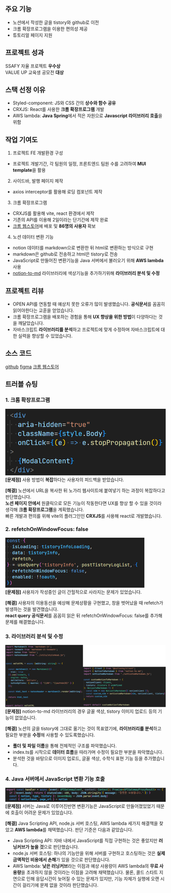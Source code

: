 ## 주요 기능

- 노션에서 작성한 글을 tistory와 github로 이전
- 크롬 확장프로그램을 이용한 편의성 제공
- 튜토리얼 페이지 지원

## 프로젝트 성과

SSAFY 자율 프로젝트 **우수상**  
VALUE UP 교육생 공모전 **대상**

## 스택 선정 이유

- Styled-component: JS와 CSS 간의 **상수와 함수 공유**
- CRXJS: React를 사용한 **크롬 확장프로그램** 개발
- AWS lambda: **Java Spring**에서 적은 자원으로 **Javascript 라이브러리 호출**을 위함

## 작업 기여도

1. 프로젝트 FE 개발환경 구성

- 프로젝트 개발기간, 각 팀원의 일정, 프론트엔드 팀원 수를 고려하여 **MUI template**을 활용

2. 사이드바, 발행 페이지 제작

- axios interceptor를 활용해 로딩 컴포넌트 제작

3. 크롬 확장프로그램

- CRXJS를 활용해 vite, react 환경에서 제작
- 기존의 API를 이용해 2일이라는 단기간에 제작 완료
- [크롬 웹스토어](https://chromewebstore.google.com/detail/nogari-%EB%85%B8%EC%85%98%EC%97%90%EC%84%9C-%EA%B0%80%EB%8A%94-%EC%9D%B4%EC%95%BC%EA%B8%B0/hjdmhaniikfbncdhikfbgfkpchicegfp?utm_source=ext_app_menu)에 배포 및 **86명의 사용자** 확보

4. 노션 데이터 변환 기능

- notion 데이터를 markdown으로 변환한 뒤 html로 변환하는 방식으로 구현
- markdown은 github로 전송하고 html은 tistory로 전송
- JavaScript로 만들어진 변환기능을 Java 서버에서 불러오기 위해 **AWS lambda** 사용
- [notion-to-md](https://github.com/souvikinator/notion-to-md) 라이브러리에 색상기능을 추가하기위해 **라이브러리 분석 및 수정**

## 프로젝트 리뷰

- OPEN API를 연동할 때 예상치 못한 오류가 많이 발생했습니다. **공식문서**를 꼼꼼히 읽어야한다는 교훈을 얻었습니다.
- 크롬 확장프로그램을 배포하는 경험을 통해 **UX 향상을 위한 방법**이 다양하다는 것을 깨달았습니다.
- 자바스크립트 **라이브러리를 분석**하고 프로젝트에 맞게 수정하며 자바스크립트에 대한 실력을 향상할 수 있었습니다.

## 소스 코드

[github](https://github.com/appletail/Nogari)
[figma](https://www.figma.com/design/kAicnJo6OXkvUTQYkUyY0f/Nogari?node-id=1-2&t=2TxuhPCNJ5gcttWe-1)
[크롬 웹스토어](https://chromewebstore.google.com/detail/nogari-%EB%85%B8%EC%85%98%EC%97%90%EC%84%9C-%EA%B0%80%EB%8A%94-%EC%9D%B4%EC%95%BC%EA%B8%B0/hjdmhaniikfbncdhikfbgfkpchicegfp?utm_source=ext_app_menu)

## 트러블 슈팅

### 1. 크롬 확장프로그램

![Nogari1](image/Nogari1.png)  
**[문제점]** 사용 방법이 **복잡**하다는 사용자의 피드백을 받았습니다.

**[해결]** 노션에서 URL을 복사한 뒤 노가리 웹사이트에 붙여넣기 하는 과정이 복잡하다고 판단했습니다.  
**노션 페이지 안에서** 원클릭으로 모든 기능이 작동한다면 UX를 향상 할 수 있을 것이라 생각해 **크롬 확장프로그램**을 계획했습니다.  
빠른 개발과 편의를 위해 vite의 플러그인인 **CRXJS**를 사용해 react로 개발했습니다.

### 2. refetchOnWindowFocus: false

![Nogari2](image/Nogari2.png)  
**[문제점]** 사용자가 작성중인 글이 간헐적으로 사라지는 문제가 있었습니다.

**[해결]** 사용자의 이용동선을 예상해 문제상황을 구현했고, 창을 벗어났을 때 refetch가 발생하는 것을 발견했습니다.  
**react query 공식문서**를 꼼꼼히 읽은 뒤 refetchOnWindowFocus: false를 추가해 문제를 해결했습니다.

### 3. 라이브러리 분석 및 수정

![Nogari3](image/Nogari3.png)  
**[문제점]** notion-to-md 라이브러리의 경우 글꼴 색상, tistory 이미지 업로드 등의 기능이 없었습니다.

**[해결]** 노션의 글을 tistory에 그대로 옮기는 것이 목표였기에, **라이브러리를 분석**하고 필요한 부분을 **수정**해 사용할 수 있도록했습니다.

- **폴더 및 파일 이름**을 통해 전체적인 구조를 파악했습니다.
- index.ts를 시작으로 **데이터 흐름**을 따라가며 수정이 필요한 부분을 파악했습니다.
- 분석한 것을 바탕으로 이미지 업로드, 글꼴 색상, 수학식 표현 기능 등을 추가했습니다.

### 4. Java 서버에서 JavaScript 변환 기능 호출

![Nogari4](image/Nogari4.png)  
**[문제점]** 서버는 Java로 이루어진반면 변환기능은 JavaScript로 만들어졌있었기 때문에 호출이 어려운 문제가 있었습니다.

**[해결]** Java Scripting API, node.js 서버 호스팅, AWS lambda 세가지 해결책을 찾았고 **AWS lambda**를 채택했습니다. 판단 기준은 다음과 같았습니다.

- Java Scripting API: 자바 내에서 JavaScript를 직접 구현하는 것은 좋았지만 **러닝커브가 높을 것**으로 판단했습니다.
- node.js 서버 호스팅: 하나의 기능만을 위해 서버를 구현하고 호스팅하는 것은 **실제 금액적인 비용에서 손해**가 있을 것으로 판단했습니다.
- AWS lambda: **낮은 러닝커브**라는 이점과 예상 사용량이 AWS lambda의 **무료 사용량**을 초과하지 않을 것이라는 이점을 고려해 채택했습니다. 물론, 콜드 스타트 지연으로 인해 응답시간이 늦어질 수 있는 문제가 있지만, 기능 자체가 실행에 오랜 시간이 걸리기에 문제 없을 것이라 판단했습니다.
